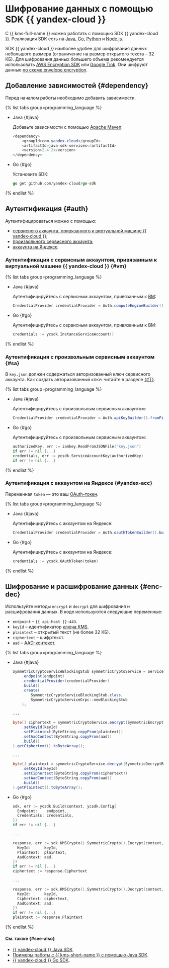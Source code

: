# Шифрование данных с помощью SDK {{ yandex-cloud }}

С {{ kms-full-name }} можно работать с помощью SDK {{ yandex-cloud }}. Реализация SDK есть на [Java](https://github.com/yandex-cloud/java-sdk), [Go](https://github.com/yandex-cloud/go-sdk), [Python](https://github.com/yandex-cloud/python-sdk) и [Node.js](https://github.com/yandex-cloud/nodejs-sdk).

SDK {{ yandex-cloud }} наиболее удобен для шифрования данных небольшого размера (ограничение на размер открытого текста – 32 КБ). Для шифрования данных большего объема рекомендуется использовать [AWS Encryption SDK](../../../kms/tutorials/encrypt/aws-encryption-sdk.md) или [Google Tink](../../../kms/tutorials/encrypt/google-tink.md). Они шифруют данные [по схеме envelope encryption](../../../kms/concepts/envelope.md).

## Добавление зависимостей {#dependency}

Перед началом работы необходимо добавить зависимости.

{% list tabs group=programming_language %}

- Java {#java}

    Добавьте зависимости с помощью [Apache Maven](https://maven.apache.org/):

    ```java
    <dependency>
        <groupId>com.yandex.cloud</groupId>
        <artifactId>java-sdk-services</artifactId>
        <version>2.4.2</version>
    </dependency>
    ```

- Go {#go}

    Установите SDK:

    ```go
    go get github.com/yandex-cloud/go-sdk
    ```

{% endlist %}

## Аутентификация {#auth}

Аутентифицироваться можно с помощью: 
* [сервисного аккаунта, привязанного к виртуальной машине {{ yandex-cloud }}](#vm);
* [произвольного сервисного аккаунта](#sa);
* [аккаунта на Яндексе](#yandex-acc).

### Аутентификация с сервисным аккаунтом, привязанным к виртуальной машине {{ yandex-cloud }} {#vm}

{% list tabs group=programming_language %}

- Java {#java}

    Аутентифицируйтесь с сервисным аккаунтом, привязанным к [ВМ](../../../glossary/vm.md):

    ```java
    CredentialProvider credentialProvider = Auth.computeEngineBuilder().build();
    ```

- Go {#go}

    Аутентифицируйтесь с сервисным аккаунтом, привязанным к ВМ:

    ```Go
    credentials := ycsdk.InstanceServiceAccount()
    ```

{% endlist %}

### Аутентификация с произвольным сервисным аккаунтом {#sa}

В `key.json` должен содержаться авторизованный ключ сервисного аккаунта. Как создать авторизованный ключ читайте в разделе [{#T}](../../../iam/operations/authorized-key/create.md).

{% list tabs group=programming_language %}

- Java {#java}

    Аутентифицируйтесь с произвольным сервисным аккаунтом:

    ```java
    CredentialProvider credentialProvider = Auth.apiKeyBuilder().fromFile(Paths.get("key.json")).build();

    ```

- Go {#go}

    Аутентифицируйтесь с произвольным сервисным аккаунтом:

    ```Go
    authorizedKey, err := iamkey.ReadFromJSONFile("key.json")
    if err != nil {...}
    credentials, err := ycsdk.ServiceAccountKey(authorizedKey)
    if err != nil {...}
    ```

{% endlist %}


### Аутентификация с аккаунтом на Яндексе {#yandex-acc}

Переменная `token` — это ваш [OAuth-токен](../../../iam/concepts/authorization/oauth-token.md).

{% list tabs group=programming_language %}

- Java {#java}

    Аутентифицируйтесь с аккаунтом на Яндексе:

    ```java
    CredentialProvider credentialProvider = Auth.oauthTokenBuilder().build();
    ```

- Go {#go}

    Аутентифицируйтесь с аккаунтом на Яндексе:

    ```Go
    credentials := ycsdk.OAuthToken(token)
    ```

{% endlist %}


## Шифрование и расшифрование данных {#enc-dec}

Используйте методы `encrypt` и `decrypt` для шифрования и расшифрования данных. В коде используются следующие переменные: 
* `endpoint` – `{{ api-host }}:443`.
* `keyId` – идентификатор [ключа KMS](../../../kms/concepts/key.md).
* `plaintext` – открытый текст (не более 32 КБ).
* `ciphertext` – шифртекст.
* `aad` – [AAD-контекст](../../../kms/concepts/symmetric-encryption.md#add-context).

{% list tabs group=programming_language %}

- Java {#java}

    ```Java
    SymmetricCryptoServiceBlockingStub symmetricCryptoService = ServiceFactory.builder()
        .endpoint(endpoint)
        .credentialProvider(credentialProvider)
        .build()
        .create(
            SymmetricCryptoServiceBlockingStub.class,
            SymmetricCryptoServiceGrpc::newBlockingStub
        );

    ...

    byte[] ciphertext = symmetricCryptoService.encrypt(SymmetricEncryptRequest.newBuilder()
        .setKeyId(keyId)
        .setPlaintext(ByteString.copyFrom(plaintext))
        .setAadContext(ByteString.copyFrom(aad))
        .build()
    ).getCiphertext().toByteArray();

    ...

    byte[] plaintext = symmetricCryptoService.decrypt(SymmetricDecryptRequest.newBuilder()
        .setKeyId(keyId)
        .setCiphertext(ByteString.copyFrom(ciphertext))
        .setAadContext(ByteString.copyFrom(aad))
        .build()
    ).getPlaintext().toByteArray();

    ```

- Go {#go}

    ```Go
    sdk, err := ycsdk.Build(context, ycsdk.Config{
      Endpoint:    endpoint,
      Credentials: credentials,
    })
    if err != nil {...}
    
    ...
    
    response, err := sdk.KMSCrypto().SymmetricCrypto().Encrypt(context, &kms.SymmetricEncryptRequest{
      KeyId:      keyId,
      Plaintext:  plaintext,
      AadContext: aad,
    })
    if err != nil {...}
    ciphertext := response.Ciphertext
    
    ...
    
    response, err := sdk.KMSCrypto().SymmetricCrypto().Decrypt(context, &kms.SymmetricDecryptRequest{
      KeyId:      keyId,
      Ciphertext: ciphertext,
      AadContext: aad,
    })
    if err != nil {...}
    plaintext := response.Plaintext
    ```

{% endlist %}

#### См. также {#see-also}

* [{{ yandex-cloud }} Java SDK](https://github.com/yandex-cloud/java-sdk).
* [Примеры работы с {{ kms-short-name }} с помощью Java SDK](https://github.com/yandex-cloud/java-sdk/tree/master/java-sdk-examples/src/main/java/yandex/cloud/sdk/examples/kms).
* [{{ yandex-cloud }} Go SDK](https://github.com/yandex-cloud/go-sdk).
